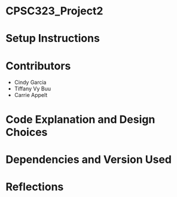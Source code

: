 # CPSC323_Project2


# Setup Instructions

# Contributors
* Cindy Garcia
* Tiffany Vy Buu
* Carrie Appelt

# Code Explanation and Design Choices

# Dependencies and Version Used

# Reflections

